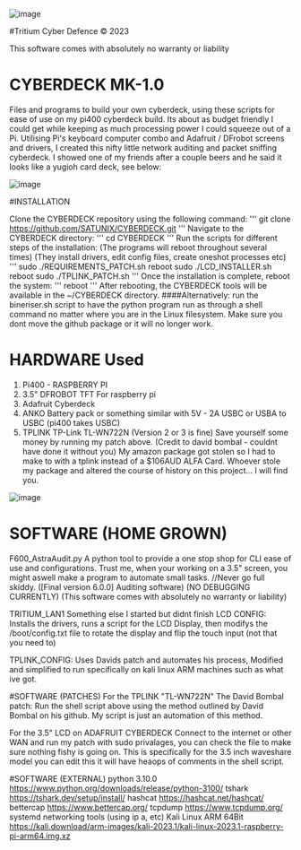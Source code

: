 ![image](https://user-images.githubusercontent.com/111553838/235823036-59a407e6-5495-47c8-a8ce-ac0dcb7bdf75.png)


#Tritium Cyber Defence © 2023

This software comes with absolutely no warranty or liability
# CYBERDECK MK-1.0

Files and programs to build your own cyberdeck, using these scripts for ease of use on my pi400 cyberdeck build. 
Its about as budget friendly I could get while keeping as much processing power I could squeeze out of a Pi. 
Utilising Pi's keyboard computer combo and Adafruit / DFrobot screens and drivers, I created this nifty little network auditing and packet sniffing cyberdeck. 
I showed one of my friends after a couple beers and he said it looks like a yugioh card deck, see below: 


![image](https://user-images.githubusercontent.com/111553838/235816204-10f7dd93-4c44-4003-a509-ce212c273afb.png)

#INSTALLATION

Clone the CYBERDECK repository using the following command:
'''
git clone https://github.com/SATUNIX/CYBERDECK.git
'''
Navigate to the CYBERDECK directory:
'''
cd CYBERDECK
'''
Run the scripts for different steps of the installation:
(The programs will reboot throughout several times) 
(They install drivers, edit config files, create oneshot processes etc) 
'''
sudo ./REQUIREMENTS_PATCH.sh
reboot
sudo ./LCD_INSTALLER.sh
reboot
sudo ./TPLINK_PATCH.sh
'''
Once the installation is complete, reboot the system:
'''
reboot
'''
After rebooting, the CYBERDECK tools will be available in the ~/CYBERDECK directory.
####Alternatively:
run the bineriser.sh script to have the python program run as through a shell command no matter where you are in the Linux filesystem. 
Make sure you dont move the github package or it will no longer work. 

# HARDWARE Used  
1. Pi400 - RASPBERRY PI 
2. 3.5" DFROBOT TFT For raspberry pi 
3. Adafruit Cyberdeck 
4. ANKO Battery pack or something similar with 5V - 2A USBC or USBA to USBC (pi400 takes USBC)
5. TPLINK TP-Link TL-WN722N (Version 2 or 3 is fine) 
  Save yourself some money by running my patch above. (Credit to david bombal - couldnt have done it without you) 
  My amazon package got stolen so I had to make to with a tplink instead of a $106AUD ALFA Card. 
    Whoever stole my package and altered the course of history on this project... I will find you. 
    
![image](https://user-images.githubusercontent.com/111553838/235816261-7dbdffaf-4e7a-4004-a24c-8b85e254a1d3.png)


# SOFTWARE (HOME GROWN)
F600_AstraAudit.py 
  A python tool to provide a one stop shop for CLI ease of use and configurations. 
  Trust me, when your working on a 3.5" screen, you might aswell make a program to automate small tasks. 
  //Never go full skiddy. 
  ([Final version 6.0.0] Auditing software)
  (NO DEBUGGING CURRENTLY) 
  (This software comes with absolutely no warranty or liability)
  
TRITIUM_LAN1 
  Something else I started but didnt finish
LCD CONFIG: 
  Installs the drivers, runs a script for the LCD Display, then modifys the /boot/config.txt file to rotate the display and flip the touch input (not that you need to) 
  
TPLINK_CONFIG: 
  Uses Davids patch and automates his process, Modified and simplified to run specifically on kali linux ARM machines such as what ive got. 
  
#SOFTWARE (PATCHES) 
For the TPLINK "TL-WN722N" 
The David Bombal patch: Run the shell script above using the method outlined by David Bombal on his github. My script is just an automation of this method. 

For the 3.5" LCD on ADAFRUIT CYBERDECK 
Connect to the internet or other WAN and run my patch with sudo privalages, you can check the file to make sure nothing fishy is going on. 
This is specifically for the 3.5 inch waveshare model you can edit this it will have heaops of comments in the shell script. 



#SOFTWARE (EXTERNAL)
python 3.10.0 https://www.python.org/downloads/release/python-3100/
tshark https://tshark.dev/setup/install/
hashcat https://hashcat.net/hashcat/
bettercap https://www.bettercap.org/
tcpdump https://www.tcpdump.org/
systemd networking tools (using ip a, etc) 
Kali Linux ARM 64Bit https://kali.download/arm-images/kali-2023.1/kali-linux-2023.1-raspberry-pi-arm64.img.xz

